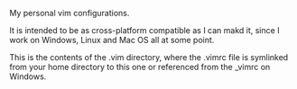 My personal vim configurations.

It is intended to be as cross-platform compatible as I can makd it, since I
work on Windows, Linux and Mac OS all at some point.

This is the contents of the .vim directory, where the .vimrc file is symlinked
from your home directory to this one or referenced from the _vimrc on Windows.
